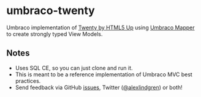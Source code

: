 # umbraco-twenty #

Umbraco implementation of [Twenty by HTML5 Up](http://html5up.net/twenty) using [Umbraco Mapper](http://our.umbraco.org/projects/developer-tools/umbraco-mapper) to create strongly typed View Models.

## Notes ##
* Uses SQL CE, so you can just clone and run it.
* This is meant to be a reference implementation of Umbraco MVC best practices.
* Send feedback via GitHub [issues](https://github.com/FlightpathNY/umbraco-twenty/issues/new), Twitter ([@alexlindgren](https://twitter.com/alexlindgren)) or both!